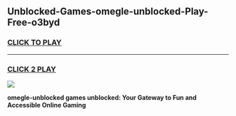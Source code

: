 
## Unblocked-Games-omegle-unblocked-Play-Free-o3byd
<h3>
<a href="https://premium76.site?title=omegle-unblocked&ref=24M">CLICK TO PLAY</a></h3>
<hr>

<h3>
<a href="https://premium76.site?title=omegle-unblocked&ref=24M">CLICK 2 PLAY</a>
  
</h3>

<a href="https://premium76.site?title=omegle-unblocked&ref=24M"><img src="https://clearcache.store/games.png"></a>


**omegle-unblocked games unblocked: Your Gateway to Fun and Accessible Online Gaming**
